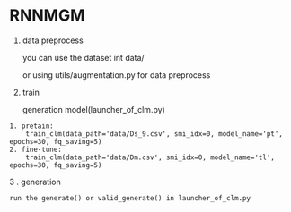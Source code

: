 # RNNMGM

1. data preprocess

   you can use the dataset int data/

   or using  utils/augmentation.py for data preprocess

2. train

   generation model(launcher_of_clm.py)

```
1. pretain:
	train_clm(data_path='data/Ds_9.csv', smi_idx=0, model_name='pt', epochs=30, fq_saving=5)
2. fine-tune:
	train_clm(data_path='data/Dm.csv', smi_idx=0, model_name='tl', epochs=30, fq_saving=5)

```


3 . generation 

```
run the generate() or valid_generate() in launcher_of_clm.py

```


